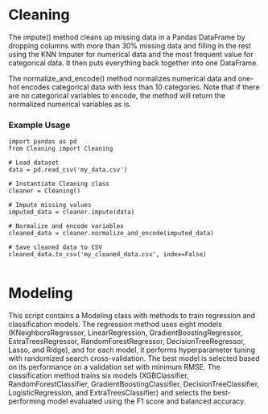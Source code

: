 # Cleaning

The impute() method cleans up missing data in a Pandas DataFrame by dropping columns with more than 30% missing data and filling in the rest using the KNN Imputer for numerical data and the most frequent value for categorical data. It then puts everything back together into one DataFrame.

The normalize_and_encode() method normalizes numerical data and one-hot encodes categorical data with less than 10 categories. Note that if there are no categorical variables to encode, the method will return the normalized numerical variables as is.

### Example Usage
```
import pandas as pd
from Cleaning import Cleaning

# Load dataset
data = pd.read_csv('my_data.csv')

# Instantiate Cleaning class
cleaner = Cleaning()

# Impute missing values
imputed_data = cleaner.impute(data)

# Normalize and encode variables
cleaned_data = cleaner.normalize_and_encode(imputed_data)

# Save cleaned data to CSV
cleaned_data.to_csv('my_cleaned_data.csv', index=False)


```

# Modeling

This script contains a Modeling class with methods to train regression and classification models. The regression method uses eight models (KNeighborsRegressor, LinearRegression, GradientBoostingRegressor, ExtraTreesRegressor, RandomForestRegressor, DecisionTreeRegressor, Lasso, and Ridge), and for each model, it performs hyperparameter tuning with randomized search cross-validation. The best model is selected based on its performance on a validation set with minimum RMSE. The classification method trains six models (XGBClassifier, RandomForestClassifier, GradientBoostingClassifier, DecisionTreeClassifier, LogisticRegression, and ExtraTreesClassifier) and selects the best-performing model evaluated using the F1 score and balanced accuracy.
